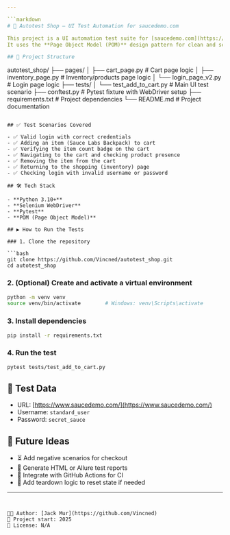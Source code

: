 ```yaml
---

```markdown
# 🛒 Autotest Shop – UI Test Automation for saucedemo.com

This project is a UI automation test suite for [saucedemo.com](https://www.saucedemo.com/), built using **Python**, **Selenium WebDriver**, and **Pytest**.  
It uses the **Page Object Model (POM)** design pattern for clean and scalable test architecture.

## 📁 Project Structure

```

autotest\_shop/
├── pages/
│   ├── cart\_page.py             # Cart page logic
│   ├── inventory\_page.py        # Inventory/products page logic
│   └── login\_page\_v2.py         # Login page logic
├── tests/
│   └── test\_add\_to\_cart.py      # Main UI test scenario
├── conftest.py                  # Pytest fixture with WebDriver setup
├── requirements.txt             # Project dependencies
└── README.md                    # Project documentation

````

## ✅ Test Scenarios Covered

- ✅ Valid login with correct credentials
- ✅ Adding an item (Sauce Labs Backpack) to cart
- ✅ Verifying the item count badge on the cart
- ✅ Navigating to the cart and checking product presence
- ✅ Removing the item from the cart
- ✅ Returning to the shopping (inventory) page
- ✅ Checking login with invalid username or password

## 🛠️ Tech Stack

- **Python 3.10+**
- **Selenium WebDriver**
- **Pytest**
- **POM (Page Object Model)**

## ▶️ How to Run the Tests

### 1. Clone the repository

```bash
git clone https://github.com/Vincned/autotest_shop.git
cd autotest_shop
````

### 2. (Optional) Create and activate a virtual environment

```bash
python -m venv venv
source venv/bin/activate        # Windows: venv\Scripts\activate
```

### 3. Install dependencies

```bash
pip install -r requirements.txt
```

### 4. Run the test

```bash
pytest tests/test_add_to_cart.py
```

## 🔐 Test Data

* URL: [https://www.saucedemo.com/](https://www.saucedemo.com/)
* Username: `standard_user`
* Password: `secret_sauce`

## 📌 Future Ideas

* ⏳ Add negative scenarios for checkout
* 🧪 Generate HTML or Allure test reports
* 🔄 Integrate with GitHub Actions for CI
* 🧼 Add teardown logic to reset state if needed

---
```


🧑‍💻 Author: [Jack Mur](https://github.com/Vincned)
📅 Project start: 2025
🔖 License: N/A

```